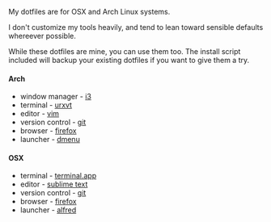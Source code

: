 My dotfiles are for OSX and Arch Linux systems.

I don't customize my tools heavily, and tend to lean toward sensible defaults whereever possible.

While these dotfiles are mine, you can use them too. The install script included will backup your existing dotfiles if you want to give them a try.

#### Arch

- window manager - [i3](http://i3wm.org/)
- terminal - [urxvt](http://software.schmorp.de/pkg/rxvt-unicode.html)
- editor - [vim](http://www.vim.org/)
- version control - [git](http://git-scm.com/)
- browser - [firefox](http://www.mozilla.org/en-US/firefox/new/)
- launcher - [dmenu](http://tools.suckless.org/dmenu/)

#### OSX

- terminal - [terminal.app](http://www.apple.com/osx/apps/all.html#terminal)
- editor - [sublime text](http://www.sublimetext.com/)
- version control - [git](http://git-scm.com/)
- browser - [firefox](http://www.mozilla.org/en-US/firefox/new/)
- launcher - [alfred](http://www.alfredapp.com/)
